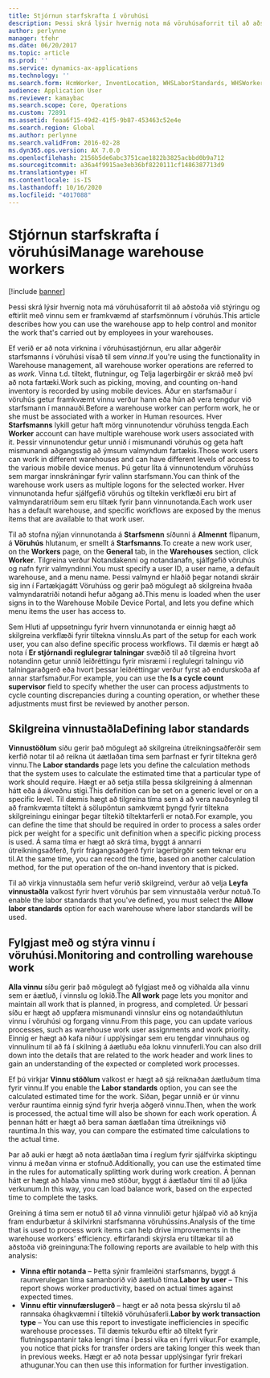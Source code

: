 ```yaml
---
title: Stjórnun starfskrafta í vöruhúsi
description: Þessi skrá lýsir hvernig nota má vöruhúsaforrit til að aðstoða við stýringu og eftirlit með vinnu sem er framkvæmd af starfsmönnum í vöruhús.
author: perlynne
manager: tfehr
ms.date: 06/20/2017
ms.topic: article
ms.prod: ''
ms.service: dynamics-ax-applications
ms.technology: ''
ms.search.form: HcmWorker, InventLocation, WHSLaborStandards, WHSWorker, WHSWorkTable, WHSWorkTableListPage, WHSResetUserPassword
audience: Application User
ms.reviewer: kamaybac
ms.search.scope: Core, Operations
ms.custom: 72891
ms.assetid: feaa6f15-49d2-41f5-9b87-453463c52e4e
ms.search.region: Global
ms.author: perlynne
ms.search.validFrom: 2016-02-28
ms.dyn365.ops.version: AX 7.0.0
ms.openlocfilehash: 2156b5de6abc3751cae1822b3825acbbd0b9a712
ms.sourcegitcommit: a36a4f9915ae3eb36bf8220111cf1486387713d9
ms.translationtype: HT
ms.contentlocale: is-IS
ms.lasthandoff: 10/16/2020
ms.locfileid: "4017088"
---
```

# <a name="manage-warehouse-workers"></a><span data-ttu-id="eb215-103">Stjórnun starfskrafta í vöruhúsi</span><span class="sxs-lookup"><span data-stu-id="eb215-103">Manage warehouse workers</span></span>

[!include [banner](../includes/banner.md)]

<span data-ttu-id="eb215-104">Þessi skrá lýsir hvernig nota má vöruhúsaforrit til að aðstoða við stýringu og eftirlit með vinnu sem er framkvæmd af starfsmönnum í vöruhús.</span><span class="sxs-lookup"><span data-stu-id="eb215-104">This article describes how you can use the warehouse app to help control and monitor the work that's carried out by employees in your warehouses.</span></span>

<span data-ttu-id="eb215-105">Ef verið er að nota virknina í vöruhúsastjórnun, eru allar aðgerðir starfsmanns í vöruhúsi vísað til sem *vinna*.</span><span class="sxs-lookup"><span data-stu-id="eb215-105">If you're using the functionality in Warehouse management, all warehouse worker operations are referred to as *work*.</span></span> <span data-ttu-id="eb215-106">Vinna t.d. tiltekt, flutningur, og Telja lagerbirgðir er skráð með því að nota fartæki.</span><span class="sxs-lookup"><span data-stu-id="eb215-106">Work such as picking, moving, and counting on-hand inventory is recorded by using mobile devices.</span></span> <span data-ttu-id="eb215-107">Áður en starfsmaður í vöruhús getur framkvæmt vinnu verður hann eða hún að vera tengdur við starfsmann í mannauði.</span><span class="sxs-lookup"><span data-stu-id="eb215-107">Before a warehouse worker can perform work, he or she must be associated with a worker in Human resources.</span></span> <span data-ttu-id="eb215-108">Hver **Starfsmanns** lykill getur haft mörg vinnunotendur vöruhúss tengda.</span><span class="sxs-lookup"><span data-stu-id="eb215-108">Each **Worker** account can have multiple warehouse work users associated with it.</span></span> <span data-ttu-id="eb215-109">Þessir vinnunotendur getur unnið í mismunandi vöruhús og geta haft mismunandi aðgangsstig að ýmsum valmyndum fartækis.</span><span class="sxs-lookup"><span data-stu-id="eb215-109">Those work users can work in different warehouses and can have different levels of access to the various mobile device menus.</span></span> <span data-ttu-id="eb215-110">Þú getur líta á vinnunotendum vöruhúss sem margar innskráningar fyrir valinn starfsmann.</span><span class="sxs-lookup"><span data-stu-id="eb215-110">You can think of the warehouse work users as multiple logons for the selected worker.</span></span> <span data-ttu-id="eb215-111">Hver vinnunotanda hefur sjálfgefið vöruhús og tiltekin verkflæði eru birt af valmyndaratriðum sem eru tiltæk fyrir þann vinnunotanda.</span><span class="sxs-lookup"><span data-stu-id="eb215-111">Each work user has a default warehouse, and specific workflows are exposed by the menus items that are available to that work user.</span></span> 

<span data-ttu-id="eb215-112">Til að stofna nýjan vinnunotanda á **Starfsmenn** síðunni á **Almennt** flipanum, á **Vöruhús** hlutanum, er smellt á **Starfsmanns**.</span><span class="sxs-lookup"><span data-stu-id="eb215-112">To create a new work user, on the **Workers** page, on the **General** tab, in the **Warehouses** section, click **Worker**.</span></span> <span data-ttu-id="eb215-113">Tilgreina verður Notandakenni og notandanafn, sjálfgefið vöruhús og nafn fyrir valmyndinni.</span><span class="sxs-lookup"><span data-stu-id="eb215-113">You must specify a user ID, a user name, a default warehouse, and a menu name.</span></span> <span data-ttu-id="eb215-114">Þessi valmynd er hlaðið þegar notandi skráir sig inn í Fartækjagátt Vöruhúss og gerir það mögulegt að skilgreina hvaða valmyndaratriði notandi hefur aðgang að.</span><span class="sxs-lookup"><span data-stu-id="eb215-114">This menu is loaded when the user signs in to the Warehouse Mobile Device Portal, and lets you define which menu items the user has access to.</span></span> 

<span data-ttu-id="eb215-115">Sem Hluti af uppsetningu fyrir hvern vinnunotanda er einnig hægt að skilgreina verkflæði fyrir tiltekna vinnslu.</span><span class="sxs-lookup"><span data-stu-id="eb215-115">As part of the setup for each work user, you can also define specific process workflows.</span></span> <span data-ttu-id="eb215-116">Til dæmis er hægt að nota í **Er stjórnandi reglulegrar talningar** svæðið til að tilgreina hvort notandinn getur unnið leiðréttingu fyrir misræmi í reglulegri talningu við talningaraðgerð eða hvort þessar leiðréttingar verður fyrst að endurskoða af annar starfsmaður.</span><span class="sxs-lookup"><span data-stu-id="eb215-116">For example, you can use the **Is a cycle count supervisor** field to specify whether the user can process adjustments to cycle counting discrepancies during a counting operation, or whether these adjustments must first be reviewed by another person.</span></span>

## <a name="defining-labor-standards"></a><span data-ttu-id="eb215-117">Skilgreina vinnustaðla</span><span class="sxs-lookup"><span data-stu-id="eb215-117">Defining labor standards</span></span>
<span data-ttu-id="eb215-118">**Vinnustöðlum** síðu gerir það mögulegt að skilgreina útreikningsaðferðir sem kerfið notar til að reikna út áætlaðan tíma sem þarfnast er fyrir tiltekna gerð vinnu.</span><span class="sxs-lookup"><span data-stu-id="eb215-118">The **Labor standards** page lets you define the calculation methods that the system uses to calculate the estimated time that a particular type of work should require.</span></span> <span data-ttu-id="eb215-119">Hægt er að setja stilla þessa skilgreining á almennan hátt eða á ákveðnu stigi.</span><span class="sxs-lookup"><span data-stu-id="eb215-119">This definition can be set on a generic level or on a specific level.</span></span> <span data-ttu-id="eb215-120">Til dæmis hægt að tilgreina tíma sem á að vera nauðsynleg til að framkvæmta tiltekt á sölupöntun samkvæmt þyngd fyrir tiltekna skilgreiningu einingar þegar tiltekið tiltektarferli er notað.</span><span class="sxs-lookup"><span data-stu-id="eb215-120">For example, you can define the time that should be required in order to process a sales order pick per weight for a specific unit definition when a specific picking process is used.</span></span> <span data-ttu-id="eb215-121">Á sama tíma er hægt að skrá tíma, byggt á annarri útreikningsaðferð, fyrir frágangsaðgerð fyrir lagerbirgðir sem teknar eru til.</span><span class="sxs-lookup"><span data-stu-id="eb215-121">At the same time, you can record the time, based on another calculation method, for the put operation of the on-hand inventory that is picked.</span></span> 

<span data-ttu-id="eb215-122">Til að virkja vinnustaðla sem hefur verið skilgreind, verður að velja **Leyfa vinnustaðla** valkost fyrir hvert vöruhús þar sem vinnustaðla verður notuð.</span><span class="sxs-lookup"><span data-stu-id="eb215-122">To enable the labor standards that you've defined, you must select the **Allow labor standards** option for each warehouse where labor standards will be used.</span></span>

## <a name="monitoring-and-controlling-warehouse-work"></a><span data-ttu-id="eb215-123">Fylgjast með og stýra vinnu í vöruhúsi.</span><span class="sxs-lookup"><span data-stu-id="eb215-123">Monitoring and controlling warehouse work</span></span>
<span data-ttu-id="eb215-124">**Alla vinnu** síðu gerir það mögulegt að fylgjast með og viðhalda alla vinnu sem er áætluð, í vinnslu og lokið.</span><span class="sxs-lookup"><span data-stu-id="eb215-124">The **All work** page lets you monitor and maintain all work that is planned, in progress, and completed.</span></span> <span data-ttu-id="eb215-125">Úr þessari síðu er hægt að uppfæra mismunandi vinnslur eins og notandaúthlutun vinnu í vöruhúsi og forgang vinnu.</span><span class="sxs-lookup"><span data-stu-id="eb215-125">From this page, you can update various processes, such as warehouse work user assignments and work priority.</span></span> <span data-ttu-id="eb215-126">Einnig er hægt að kafa niður í upplýsingar sem eru tengdar vinnuhaus og vinnulínum til að fá í skilning á áætluðu eða loknu vinnuferli.</span><span class="sxs-lookup"><span data-stu-id="eb215-126">You can also drill down into the details that are related to the work header and work lines to gain an understanding of the expected or completed work processes.</span></span> 

<span data-ttu-id="eb215-127">Ef þú virkjar **Vinnu stöðlum** valkost er hægt að sjá reiknaðan áætluðum tíma fyrir vinnu.</span><span class="sxs-lookup"><span data-stu-id="eb215-127">If you enable the **Labor standards** option, you can see the calculated estimated time for the work.</span></span> <span data-ttu-id="eb215-128">Síðan, þegar unnið er úr vinnu verður rauntíma einnig sýnd fyrir hverja aðgerð vinnu.</span><span class="sxs-lookup"><span data-stu-id="eb215-128">Then, when the work is processed, the actual time will also be shown for each work operation.</span></span> <span data-ttu-id="eb215-129">Á þennan hátt er hægt að bera saman áætlaðan tíma útreiknings við rauntíma.</span><span class="sxs-lookup"><span data-stu-id="eb215-129">In this way, you can compare the estimated time calculations to the actual time.</span></span> 

<span data-ttu-id="eb215-130">Þar að auki er hægt að nota áætlaðan tíma í reglum fyrir sjálfvirka skiptingu vinnu á meðan vinna er stofnuð.</span><span class="sxs-lookup"><span data-stu-id="eb215-130">Additionally, you can use the estimated time in the rules for automatically splitting work during work creation.</span></span> <span data-ttu-id="eb215-131">Á þennan hátt er hægt að hlaða vinnu með stöður, byggt á áætlaður tími til að ljúka verkunum.</span><span class="sxs-lookup"><span data-stu-id="eb215-131">In this way, you can load balance work, based on the expected time to complete the tasks.</span></span> 

<span data-ttu-id="eb215-132">Greining á tíma sem er notuð til að vinna vinnuliði getur hjálpað við að knýja fram endurbætur á skilvirkni starfsmanna vöruhússins.</span><span class="sxs-lookup"><span data-stu-id="eb215-132">Analysis of the time that is used to process work items can help drive improvements in the warehouse workers’ efficiency.</span></span> <span data-ttu-id="eb215-133">eftirfarandi skýrsla eru tiltækar til að aðstoða við greininguna:</span><span class="sxs-lookup"><span data-stu-id="eb215-133">The following reports are available to help with this analysis:</span></span>

-   <span data-ttu-id="eb215-134">**Vinna eftir notanda** – Þetta sýnir framleiðni starfsmanns, byggt á raunverulegan tíma samanborið við áætluð tíma.</span><span class="sxs-lookup"><span data-stu-id="eb215-134">**Labor by user** – This report shows worker productivity, based on actual times against expected times.</span></span>
-   <span data-ttu-id="eb215-135">**Vinnu eftir vinnufærslugerð** – hægt er að nota þessa skýrslu til að rannsaka óhagkvæmni í tiltekið vöruhúsaferli.</span><span class="sxs-lookup"><span data-stu-id="eb215-135">**Labor by work transaction type** – You can use this report to investigate inefficiencies in specific warehouse processes.</span></span> <span data-ttu-id="eb215-136">Til dæmis tekurðu eftir að tiltekt fyrir flutningspantanir taka lengri tíma í þessi vika en í fyrri vikur.</span><span class="sxs-lookup"><span data-stu-id="eb215-136">For example, you notice that picks for transfer orders are taking longer this week than in previous weeks.</span></span> <span data-ttu-id="eb215-137">Hægt er að nota þessar upplýsingar fyrir frekari athugunar.</span><span class="sxs-lookup"><span data-stu-id="eb215-137">You can then use this information for further investigation.</span></span>





